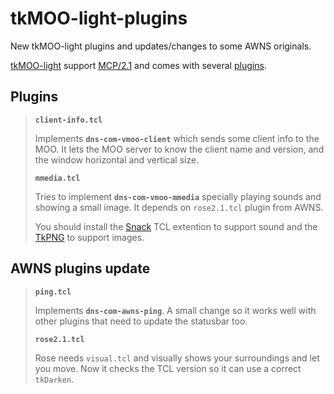 tkMOO-light-plugins
===================

New tkMOO-light plugins and updates/changes to some AWNS originals.

[tkMOO-light](http://www.awns.com/tkMOO-light)  support
[MCP/2.1](http://www.moo.mud.org/mcp2/) and comes with several
[plugins](http://www.awns.com/tkMOO-light/plugins/).

Plugins
---

> **`client-info.tcl`**
> 
> Implements **`dns-com-vmoo-client`** which sends some client info to the MOO.
> It lets the MOO server to know the client name and version, and the window horizontal and vertical size.
> 
> **`mmedia.tcl`**
> 
> Tries to implement **`dns-com-vmoo-mmedia`** specially playing sounds and
> showing a small image. It depends on `rose2.1.tcl` plugin from AWNS.
> 
> You should install the [Snack](http://www.speech.kth.se/snack/download.html)
> TCL extention to support sound and the
> [TkPNG](http://www.muonics.com/FreeStuff/TkPNG/) to support images.

AWNS plugins update
-------------------

> **`ping.tcl`**
> 
> Implements **`dns-com-awns-ping`**. A small change so it works well with
> other plugins that need to update the statusbar too.
> 
> **`rose2.1.tcl`**
> 
> Rose needs `visual.tcl` and visually shows your surroundings and let you move.
> Now it checks the TCL version so it can use a correct `tkDarken`.

